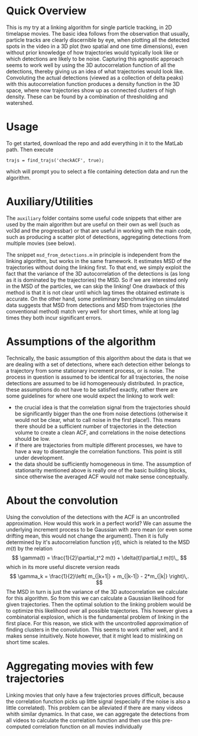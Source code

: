 Quick Overview
==============
This is my try at a linking algorithm for single particle tracking, in 2D
timelapse movies. The basic idea follows from the observation that usually,
particle tracks are clearly discernible by eye, when plotting all the detected
spots in the video in a 3D plot (two spatial and one time dimensions), even
without prior knowledge of how trajectories would typically look like or which
detections are likely to be noise. Capturing this agnostic approach seems to
work well by using the 3D autocorrelation function of all the detections,
thereby giving us an idea of what trajectories would look like. Convoluting
the actual detections (viewed as a collection of delta peaks) with this
autocorrelation function produces a density function in the 3D space, where
now trajectories show up as connected clusters of high density. These can be
found by a combination of thresholding and watershed.

Usage
=====
To get started, download the repo and add everything in it to the MatLab path.
Then execute
```
trajs = find_trajs('checkACF', true);
```
which will prompt you to select a file containing detection data and run the
algorithm.

Auxiliary/Utilities
===================
The `auxiliary` folder contains some useful code snippets that either are used
by the main algorithm but are useful on their own as well (such as vol3d and
the progressbar) or that are useful in working with the main code, such as
producing a scatter plot of detections, aggregating detections from multiple
movies (see below).

The snippet `msd_from_detections.m` in principle is independent from the
linking algorithm, but works in the same framework. It estimates MSD of the
trajectories without doing the linking first. To that end, we simply exploit
the fact that the variance of the 3D autocorrelation of the detections is (as
long as it is dominated by the trajectories) the MSD. So if we are interested
only in the MSD of the particles, we can skip the linking! One drawback of this
method is that it is not clear until which lag times the obtained estimate is
accurate. On the other hand, some preliminary benchmarking on simulated data
suggests that MSD from detections and MSD from trajectories (the conventional
method) match very well for short times, while at long lag times they both
incur significant errors.

Assumptions of the algorithm
============================
Technically, the basic assumption of this algorithm about the data is that we
are dealing with a set of detections, where each detection either belongs to a
trajectory from some stationary increment process, or is noise. The process in
question is assumed to be identical for all trajectories, the noise detections
are assumed to be iid homogeneously distributed. In practice, these assumptions
do not have to be satisfied exactly, rather there are some guidelines for where
one would expect the linking to work well:
 + the crucial idea is that the correlation signal from the trajectories should
   be significantly bigger than the one from noise detections (otherwise it
   would not be clear, what to call noise in the first place!). This means there
   should be a sufficient number of trajectories in the detection volume to create
   a clean ACF, and correlations in the noise detections should be low.
 + if there are trajectories from multiple different processes, we have to have
   a way to disentangle the correlation functions. This point is still under
   development.
 + the data should be sufficiently homogeneous in time. The assumption of
   stationarity mentioned above is really one of the basic building blocks,
   since otherwise the averaged ACF would not make sense conceptually.

About the convolution
=====================
Using the convolution of the detections with the ACF is an uncontrolled
approximation. How would this work in a perfect world? We can assume the
underlying increment process to be Gaussian with zero mean (or even some
drifting mean, this would not change the argument). Then it is fully determined
by it's autocorrelation function $\gamma(t)$, which is related to the MSD $m(t)$ by the
relation
$$
\gamma(t) = \frac{1}{2}\partial_t^2 m(t) + \delta(t)\partial_t m(t)\,,
$$
which in its more useful discrete version reads
$$
\gamma_k = \frac{1}{2}\left( m_{|k+1|} + m_{|k-1|} - 2*m_{|k|} \right)\,.
$$
The MSD in turn is just the variance of the 3D autocorrelation we calculate for
this algorithm. So from this we can calculate a Gaussian likelihood for given
trajectories. Then the optimal solution to the linking problem would be to
optimize this likelihood over all possible trajectories. This however gives a
combinatorial explosion, which is the fundamental problem of linking in the
first place. For this reason, we stick with the uncontrolled approximation of
finding clusters in the convolution. This seems to work rather well, and it
makes sense intuitively. Note however, that it might lead to mislinking on
short time scales.

Aggregating movies with few trajectories
========================================
Linking movies that only have a few trajectories proves difficult, because the
correlation function picks up little signal (especially if the noise is also a
little correlated). This problem can be alleviated if there are many videos
whith similar dynamics. In that case, we can aggregate the detections from all
videos to calculate the correlation function and then use this pre-computed
correlation function on all movies individually
